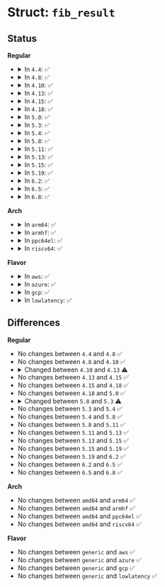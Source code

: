 # Struct: <code>fib_result</code>

## Status
<b>Regular</b>
<ul>
<li>
<details>
<summary>In <code>4.4</code>: ✅</summary>

```c
struct fib_result {
    unsigned char prefixlen;
    unsigned char nh_sel;
    unsigned char type;
    unsigned char scope;
    u32 tclassid;
    struct fib_info *fi;
    struct fib_table *table;
    struct hlist_head *fa_head;
};
```
</details>
</li>
<li>
<details>
<summary>In <code>4.8</code>: ✅</summary>

```c
struct fib_result {
    unsigned char prefixlen;
    unsigned char nh_sel;
    unsigned char type;
    unsigned char scope;
    u32 tclassid;
    struct fib_info *fi;
    struct fib_table *table;
    struct hlist_head *fa_head;
};
```
</details>
</li>
<li>
<details>
<summary>In <code>4.10</code>: ✅</summary>

```c
struct fib_result {
    unsigned char prefixlen;
    unsigned char nh_sel;
    unsigned char type;
    unsigned char scope;
    u32 tclassid;
    struct fib_info *fi;
    struct fib_table *table;
    struct hlist_head *fa_head;
};
```
</details>
</li>
<li>
<details>
<summary>In <code>4.13</code>: ✅</summary>

```c
struct fib_result {
    __be32 prefix;
    unsigned char prefixlen;
    unsigned char nh_sel;
    unsigned char type;
    unsigned char scope;
    u32 tclassid;
    struct fib_info *fi;
    struct fib_table *table;
    struct hlist_head *fa_head;
};
```
</details>
</li>
<li>
<details>
<summary>In <code>4.15</code>: ✅</summary>

```c
struct fib_result {
    __be32 prefix;
    unsigned char prefixlen;
    unsigned char nh_sel;
    unsigned char type;
    unsigned char scope;
    u32 tclassid;
    struct fib_info *fi;
    struct fib_table *table;
    struct hlist_head *fa_head;
};
```
</details>
</li>
<li>
<details>
<summary>In <code>4.18</code>: ✅</summary>

```c
struct fib_result {
    __be32 prefix;
    unsigned char prefixlen;
    unsigned char nh_sel;
    unsigned char type;
    unsigned char scope;
    u32 tclassid;
    struct fib_info *fi;
    struct fib_table *table;
    struct hlist_head *fa_head;
};
```
</details>
</li>
<li>
<details>
<summary>In <code>5.0</code>: ✅</summary>

```c
struct fib_result {
    __be32 prefix;
    unsigned char prefixlen;
    unsigned char nh_sel;
    unsigned char type;
    unsigned char scope;
    u32 tclassid;
    struct fib_info *fi;
    struct fib_table *table;
    struct hlist_head *fa_head;
};
```
</details>
</li>
<li>
<details>
<summary>In <code>5.3</code>: ✅</summary>

```c
struct fib_result {
    __be32 prefix;
    unsigned char prefixlen;
    unsigned char nh_sel;
    unsigned char type;
    unsigned char scope;
    u32 tclassid;
    struct fib_nh_common *nhc;
    struct fib_info *fi;
    struct fib_table *table;
    struct hlist_head *fa_head;
};
```
</details>
</li>
<li>
<details>
<summary>In <code>5.4</code>: ✅</summary>

```c
struct fib_result {
    __be32 prefix;
    unsigned char prefixlen;
    unsigned char nh_sel;
    unsigned char type;
    unsigned char scope;
    u32 tclassid;
    struct fib_nh_common *nhc;
    struct fib_info *fi;
    struct fib_table *table;
    struct hlist_head *fa_head;
};
```
</details>
</li>
<li>
<details>
<summary>In <code>5.8</code>: ✅</summary>

```c
struct fib_result {
    __be32 prefix;
    unsigned char prefixlen;
    unsigned char nh_sel;
    unsigned char type;
    unsigned char scope;
    u32 tclassid;
    struct fib_nh_common *nhc;
    struct fib_info *fi;
    struct fib_table *table;
    struct hlist_head *fa_head;
};
```
</details>
</li>
<li>
<details>
<summary>In <code>5.11</code>: ✅</summary>

```c
struct fib_result {
    __be32 prefix;
    unsigned char prefixlen;
    unsigned char nh_sel;
    unsigned char type;
    unsigned char scope;
    u32 tclassid;
    struct fib_nh_common *nhc;
    struct fib_info *fi;
    struct fib_table *table;
    struct hlist_head *fa_head;
};
```
</details>
</li>
<li>
<details>
<summary>In <code>5.13</code>: ✅</summary>

```c
struct fib_result {
    __be32 prefix;
    unsigned char prefixlen;
    unsigned char nh_sel;
    unsigned char type;
    unsigned char scope;
    u32 tclassid;
    struct fib_nh_common *nhc;
    struct fib_info *fi;
    struct fib_table *table;
    struct hlist_head *fa_head;
};
```
</details>
</li>
<li>
<details>
<summary>In <code>5.15</code>: ✅</summary>

```c
struct fib_result {
    __be32 prefix;
    unsigned char prefixlen;
    unsigned char nh_sel;
    unsigned char type;
    unsigned char scope;
    u32 tclassid;
    struct fib_nh_common *nhc;
    struct fib_info *fi;
    struct fib_table *table;
    struct hlist_head *fa_head;
};
```
</details>
</li>
<li>
<details>
<summary>In <code>5.19</code>: ✅</summary>

```c
struct fib_result {
    __be32 prefix;
    unsigned char prefixlen;
    unsigned char nh_sel;
    unsigned char type;
    unsigned char scope;
    u32 tclassid;
    struct fib_nh_common *nhc;
    struct fib_info *fi;
    struct fib_table *table;
    struct hlist_head *fa_head;
};
```
</details>
</li>
<li>
<details>
<summary>In <code>6.2</code>: ✅</summary>

```c
struct fib_result {
    __be32 prefix;
    unsigned char prefixlen;
    unsigned char nh_sel;
    unsigned char type;
    unsigned char scope;
    u32 tclassid;
    struct fib_nh_common *nhc;
    struct fib_info *fi;
    struct fib_table *table;
    struct hlist_head *fa_head;
};
```
</details>
</li>
<li>
<details>
<summary>In <code>6.5</code>: ✅</summary>

```c
struct fib_result {
    __be32 prefix;
    unsigned char prefixlen;
    unsigned char nh_sel;
    unsigned char type;
    unsigned char scope;
    u32 tclassid;
    struct fib_nh_common *nhc;
    struct fib_info *fi;
    struct fib_table *table;
    struct hlist_head *fa_head;
};
```
</details>
</li>
<li>
<details>
<summary>In <code>6.8</code>: ✅</summary>

```c
struct fib_result {
    __be32 prefix;
    unsigned char prefixlen;
    unsigned char nh_sel;
    unsigned char type;
    unsigned char scope;
    u32 tclassid;
    struct fib_nh_common *nhc;
    struct fib_info *fi;
    struct fib_table *table;
    struct hlist_head *fa_head;
};
```
</details>
</li>
</ul>
<b>Arch</b>
<ul>
<li>
<details>
<summary>In <code>arm64</code>: ✅</summary>

```c
struct fib_result {
    __be32 prefix;
    unsigned char prefixlen;
    unsigned char nh_sel;
    unsigned char type;
    unsigned char scope;
    u32 tclassid;
    struct fib_nh_common *nhc;
    struct fib_info *fi;
    struct fib_table *table;
    struct hlist_head *fa_head;
};
```
</details>
</li>
<li>
<details>
<summary>In <code>armhf</code>: ✅</summary>

```c
struct fib_result {
    __be32 prefix;
    unsigned char prefixlen;
    unsigned char nh_sel;
    unsigned char type;
    unsigned char scope;
    u32 tclassid;
    struct fib_nh_common *nhc;
    struct fib_info *fi;
    struct fib_table *table;
    struct hlist_head *fa_head;
};
```
</details>
</li>
<li>
<details>
<summary>In <code>ppc64el</code>: ✅</summary>

```c
struct fib_result {
    __be32 prefix;
    unsigned char prefixlen;
    unsigned char nh_sel;
    unsigned char type;
    unsigned char scope;
    u32 tclassid;
    struct fib_nh_common *nhc;
    struct fib_info *fi;
    struct fib_table *table;
    struct hlist_head *fa_head;
};
```
</details>
</li>
<li>
<details>
<summary>In <code>riscv64</code>: ✅</summary>

```c
struct fib_result {
    __be32 prefix;
    unsigned char prefixlen;
    unsigned char nh_sel;
    unsigned char type;
    unsigned char scope;
    u32 tclassid;
    struct fib_nh_common *nhc;
    struct fib_info *fi;
    struct fib_table *table;
    struct hlist_head *fa_head;
};
```
</details>
</li>
</ul>
<b>Flavor</b>
<ul>
<li>
<details>
<summary>In <code>aws</code>: ✅</summary>

```c
struct fib_result {
    __be32 prefix;
    unsigned char prefixlen;
    unsigned char nh_sel;
    unsigned char type;
    unsigned char scope;
    u32 tclassid;
    struct fib_nh_common *nhc;
    struct fib_info *fi;
    struct fib_table *table;
    struct hlist_head *fa_head;
};
```
</details>
</li>
<li>
<details>
<summary>In <code>azure</code>: ✅</summary>

```c
struct fib_result {
    __be32 prefix;
    unsigned char prefixlen;
    unsigned char nh_sel;
    unsigned char type;
    unsigned char scope;
    u32 tclassid;
    struct fib_nh_common *nhc;
    struct fib_info *fi;
    struct fib_table *table;
    struct hlist_head *fa_head;
};
```
</details>
</li>
<li>
<details>
<summary>In <code>gcp</code>: ✅</summary>

```c
struct fib_result {
    __be32 prefix;
    unsigned char prefixlen;
    unsigned char nh_sel;
    unsigned char type;
    unsigned char scope;
    u32 tclassid;
    struct fib_nh_common *nhc;
    struct fib_info *fi;
    struct fib_table *table;
    struct hlist_head *fa_head;
};
```
</details>
</li>
<li>
<details>
<summary>In <code>lowlatency</code>: ✅</summary>

```c
struct fib_result {
    __be32 prefix;
    unsigned char prefixlen;
    unsigned char nh_sel;
    unsigned char type;
    unsigned char scope;
    u32 tclassid;
    struct fib_nh_common *nhc;
    struct fib_info *fi;
    struct fib_table *table;
    struct hlist_head *fa_head;
};
```
</details>
</li>
</ul>

## Differences
<b>Regular</b>
<ul>
<li>
No changes between <code>4.4</code> and <code>4.8</code> ✅
</li>
<li>
No changes between <code>4.8</code> and <code>4.10</code> ✅
</li>
<li>
<details>
<summary>Changed between <code>4.10</code> and <code>4.13</code> ⚠️</summary>
<ul>
<li>
<b>Field added. </b>
<code>__be32 prefix</code>
</li>
</ul>
</details>
</li>
<li>
No changes between <code>4.13</code> and <code>4.15</code> ✅
</li>
<li>
No changes between <code>4.15</code> and <code>4.18</code> ✅
</li>
<li>
No changes between <code>4.18</code> and <code>5.0</code> ✅
</li>
<li>
<details>
<summary>Changed between <code>5.0</code> and <code>5.3</code> ⚠️</summary>
<ul>
<li>
<b>Field added. </b>
<code>struct fib_nh_common *nhc</code>
</li>
</ul>
</details>
</li>
<li>
No changes between <code>5.3</code> and <code>5.4</code> ✅
</li>
<li>
No changes between <code>5.4</code> and <code>5.8</code> ✅
</li>
<li>
No changes between <code>5.8</code> and <code>5.11</code> ✅
</li>
<li>
No changes between <code>5.11</code> and <code>5.13</code> ✅
</li>
<li>
No changes between <code>5.13</code> and <code>5.15</code> ✅
</li>
<li>
No changes between <code>5.15</code> and <code>5.19</code> ✅
</li>
<li>
No changes between <code>5.19</code> and <code>6.2</code> ✅
</li>
<li>
No changes between <code>6.2</code> and <code>6.5</code> ✅
</li>
<li>
No changes between <code>6.5</code> and <code>6.8</code> ✅
</li>
</ul>
<b>Arch</b>
<ul>
<li>
No changes between <code>amd64</code> and <code>arm64</code> ✅
</li>
<li>
No changes between <code>amd64</code> and <code>armhf</code> ✅
</li>
<li>
No changes between <code>amd64</code> and <code>ppc64el</code> ✅
</li>
<li>
No changes between <code>amd64</code> and <code>riscv64</code> ✅
</li>
</ul>
<b>Flavor</b>
<ul>
<li>
No changes between <code>generic</code> and <code>aws</code> ✅
</li>
<li>
No changes between <code>generic</code> and <code>azure</code> ✅
</li>
<li>
No changes between <code>generic</code> and <code>gcp</code> ✅
</li>
<li>
No changes between <code>generic</code> and <code>lowlatency</code> ✅
</li>
</ul>
